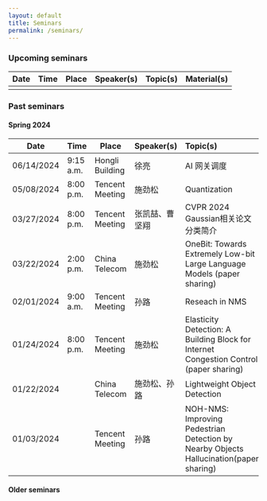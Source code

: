 ```yaml
---
layout: default
title: Seminars
permalink: /seminars/
---
```


### Upcoming seminars

|Date|Time|Place|Speaker(s)|Topic(s)|Material(s)|
|----|----|-----|----------|:-------|:----------|
|||||||

### Past seminars

#### Spring 2024

|Date|Time|Place|Speaker(s)|Topic(s)|Material(s)|
|----|----|-----|----------|:-------|:----------|
|06/14/2024|9:15 a.m.|Hongli Building|徐亮|AI 网关调度|[slide]({{ site.baseurl }}/documents/seminars/spring2024/061424多媒体组会徐亮.pptx)|
|05/08/2024|8:00 p.m.|Tencent Meeting|施劲松|Quantization|[slide]({{ site.baseurl }}/documents/seminars/spring2024/050824quant.pdf)|
|03/27/2024|8:00 p.m.|Tencent Meeting|张凯喆、曹坚翔|CVPR 2024 Gaussian相关论文分类简介|[slide]({{ site.baseurl }}/documents/seminars/spring2024/032724Gaussian组论文分享.pptx)|
|03/22/2024|2:00 p.m.|China Telecom|施劲松|OneBit: Towards Extremely Low-bit Large Language Models (paper sharing)|[slide]({{ site.baseurl }}/documents/seminars/spring2024/032224onebit.pdf)|
|02/01/2024|9:00 a.m.|Tencent Meeting|孙路|Reseach in NMS||
|01/24/2024|8:00 p.m.|Tencent Meeting|施劲松|Elasticity Detection: A Building Block for Internet Congestion Control (paper sharing)|[slide]({{ site.baseurl }}/documents/seminars/spring2024/012424elasticity_detect.pdf), [paper](https://dl.acm.org/doi/pdf/10.1145/3544216.3544221)|
|01/22/2024| |China Telecom|施劲松、孙路|Lightweight Object Detection|[slide]({{ site.baseurl }}/documents/seminars/spring2024/0122224lod.pdf)|
|01/03/2024| |Tencent Meeting|孙路|NOH-NMS: Improving Pedestrian Detection by Nearby Objects Hallucination(paper sharing)|[slide]({{ site.baseurl }}/documents/seminars/spring2024/010324NMS-Report.pdf)|

#### Older seminars